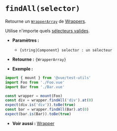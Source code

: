 # `findAll(selector)`

Retourne un [`WrapperArray`](../wrapper-array/README.md) de [Wrappers](README.md).

Utilise n'importe quels [sélecteurs valides](../selectors.md).

- **Paramètres :**
  - `{string|Component} selector : un sélecteur`

- **Retourne :** `{WrapperArray}`

- **Exemple :**

```js
import { mount } from '@vue/test-utils'
import Foo from './Foo.vue'
import Bar from './Bar.vue'

const wrapper = mount(Foo)
const div = wrapper.findAll('div').at(0)
expect(div.is('div')).toBe(true)
const bar = wrapper.findAll(Bar).at(0)
expect(bar.is(Bar)).toBe(true)
```

- **Voir aussi :** [Wrapper](README.md)
